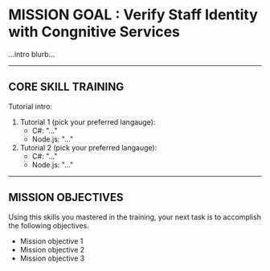 # MISSION GOAL : Verify Staff Identity with Congnitive Services

...intro blurb...

____

## CORE SKILL TRAINING

Tutorial intro:

1. Tutorial 1 (pick your preferred langauge):
    - C#: "..."
    - Node.js: "..."
1. Tutorial 2 (pick your preferred langauge):
    - C#: "..."
    - Node.js: "..."

____

## MISSION OBJECTIVES

Using this skills you mastered in the training, your next task is to accomplish the following objectives.

- Mission objective 1
- Mission objective 2
- Mission objective 3
